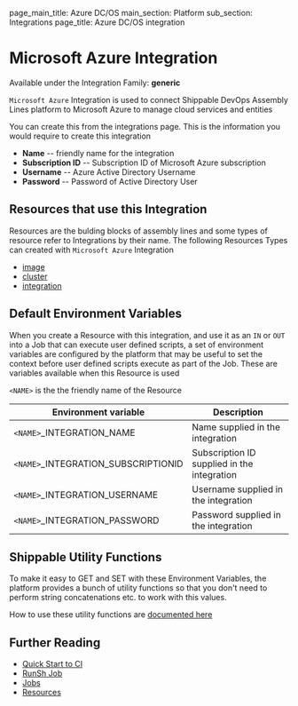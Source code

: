 page_main_title: Azure DC/OS
main_section: Platform
sub_section: Integrations
page_title: Azure DC/OS integration

# Microsoft Azure Integration

Available under the Integration Family: **generic**

`Microsoft Azure` Integration is used to connect Shippable DevOps Assembly Lines platform to Microsoft Azure to manage cloud services and entities

You can create this from the integrations page. This is the information you would require to create this integration

* **Name** -- friendly name for the integration
* **Subscription ID** -- Subscription ID of Microsoft Azure subscription
* **Username** -- Azure Active Directory Username
* **Password** -- Password of Active Directory User

## Resources that use this Integration
Resources are the bulding blocks of assembly lines and some types of resource refer to Integrations by their name. The following Resources Types can created with `Microsoft Azure` Integration 

* [image](/workflow/platform/resource/image)
* [cluster](/workflow/platform/resource/cluster)
* [integration](/workflow/platform/resource/integration)

## Default Environment Variables
When you create a Resource with this integration, and use it as an `IN` or `OUT` into a Job that can execute user defined scripts, a set of environment variables are configured by the platform that may be useful to set the context before user defined scripts execute as part of the Job. These are variables available when this Resource is used

`<NAME>` is the the friendly name of the Resource

| Environment variable						| Description        |
| ------			 							|----------------- |
| `<NAME>`\_INTEGRATION\_NAME   			| Name supplied in the integration |
| `<NAME>`\_INTEGRATION\_SUBSCRIPTIONID	| Subscription ID supplied in the integration |
| `<NAME>`\_INTEGRATION\_USERNAME			| Username supplied in the integration |
| `<NAME>`\_INTEGRATION\_PASSWORD			| Password supplied in the integration |

## Shippable Utility Functions
To make it easy to GET and SET with these Environment Variables, the platform provides a bunch of utility functions so that you don't need to perform string concatenations etc. to work with this values.

How to use these utility functions are [documented here](/platform/tutorial/workflow/howto-use-shipctl)

## Further Reading
* [Quick Start to CI](/getting-started/ci-sample)
* [RunSh Job](/platform/workflow/job/runsh)
* [Jobs](/platform/workflow/job/overview)
* [Resources](/platform/workflow/resource/overview)

